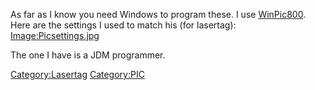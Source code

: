 As far as I know you need Windows to program these. I use
[WinPic800](http://www.winpic800.com/). Here are the settings I used to
match his (for lasertag): <Image:Picsettings.jpg>

The one I have is a JDM programmer.

<Category:Lasertag> <Category:PIC>
